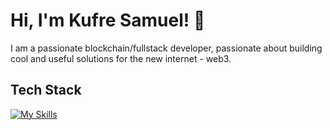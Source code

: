 # Hi, I'm Kufre Samuel! 👋

I am a passionate blockchain/fullstack developer, passionate about building cool and useful solutions for the new internet - web3.

<!--
![khayss' Stats](https://github-readme-stats.vercel.app/api?username=khayss&theme=vue-dark&show_icons=true&hide_border=true&count_private=true)

## 🚀 About Me

- 🔭 I'm currently perfecting my skills with Rust, Typescript, and building resilient backends and web3 applications.
-->
## Tech Stack
[![My Skills](https://skillicons.dev/icons?i=html,css,tailwind,js,ts,rust,solidity,mongodb,postgres,redis)](https://skillicons.dev)

<!--
## 🌱 Currently Exploring

- 🚀 Enjoying Full Stack Web Development
  - Exploring decentralized applications development.
  - Building user-friendly frontend with NextJS and React.
  - Styling with Tailwind CSS to create modern and responsive user interfaces.
  - Building resilient server-side applications with Rust, Typescript, and Javascript.
  - Diving into PostgreSQL for efficient and scalable database management.



## 📬 Get in Touch

- Visit my personal website to explore my portfolio.
- Connect with me on [Twitter](https://twitter.com/khufrayprime)

Thanks for stopping by! Let's connect and explore the fascinating world of technology together. 🚀

-->

<!--

Here are some ideas to get you started:

- 🔭 I’m currently working on ...
- 🌱 I’m currently learning ...
- 👯 I’m looking to collaborate on ...
- 🤔 I’m looking for help with ...
- 💬 Ask me about ...
- 📫 How to reach me: ...
- 😄 Pronouns: ...
- ⚡ Fun fact: ...
-->



<!---
zekondorder/zekondorder is a ✨ special ✨ repository because its `README.md` (this file) appears on your GitHub profile.
You can click the Preview link to take a look at your changes.
--->
